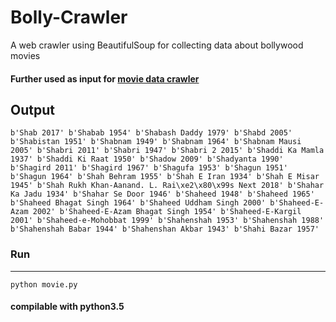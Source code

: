 # Bolly-Crawler
A web crawler using  BeautifulSoup for collecting data about bollywood movies
#### Further used as input for [movie data crawler](https://github.com/reSHARMA/movie-database-crawler) ####
## Output ##
`b'Shab 2017'
b'Shabab 1954'
b'Shabash Daddy 1979'
b'Shabd 2005'
b'Shabistan 1951'
b'Shabnam 1949'
b'Shabnam 1964'
b'Shabnam Mausi 2005'
b'Shabri 2011'
b'Shabri 1947'
b'Shabri 2 2015'
b'Shaddi Ka Mamla 1937'
b'Shaddi Ki Raat 1950'
b'Shadow 2009'
b'Shadyanta 1990'
b'Shagird 2011'
b'Shagird 1967'
b'Shagufa 1953'
b'Shagun 1951'
b'Shagun 1964'
b'Shah Behram 1955'
b'Shah E Iran 1934'
b'Shah E Misar 1945'
b'Shah Rukh Khan-Aanand. L. Rai\xe2\x80\x99s Next 2018'
b'Shahar Ka Jadu 1934'
b'Shahar Se Door 1946'
b'Shaheed 1948'
b'Shaheed 1965'
b'Shaheed Bhagat Singh 1964'
b'Shaheed Uddham Singh 2000'
b'Shaheed-E-Azam 2002'
b'Shaheed-E-Azam Bhagat Singh 1954'
b'Shaheed-E-Kargil 2001'
b'Shaheed-e-Mohobbat 1999'
b'Shahenshah 1953'
b'Shahenshah 1988'
b'Shahenshah Babar 1944'
b'Shahenshan Akbar 1943'
b'Shahi Bazar 1957'
`
### Run ###
***
`python movie.py`

#### compilable with python3.5 ####
